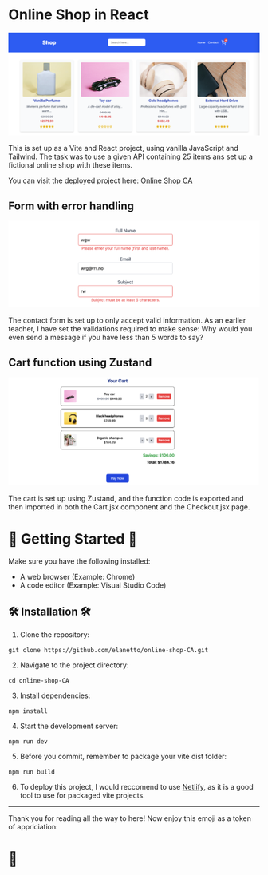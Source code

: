 # Online Shop in React

![image](https://raw.githubusercontent.com/elanetto/online-shop-CA/refs/heads/main/public/readme-files/online-shop-ca-overview.png)

This is set up as a Vite and React project, using vanilla JavaScript and Tailwind. The task was to use a given API containing 25 items ans set up a fictional online shop with these items.

You can visit the deployed project here: [Online Shop CA](online-shop-ca-anette.netlify.app/)

## Form with error handling
![image](https://raw.githubusercontent.com/elanetto/online-shop-CA/refs/heads/main/public/readme-files/contact-form-error.png)

The contact form is set up to only accept valid information. As an earlier teacher, I have set the validations required to make sense: Why would you even send a message if you have less than 5 words to say?

## Cart function using Zustand
![image](https://raw.githubusercontent.com/elanetto/online-shop-CA/refs/heads/main/public/readme-files/cart-function.png)

The cart is set up using Zustand, and the function code is exported and then imported in both the Cart.jsx component and the Checkout.jsx page.

# 🌟 Getting Started 🌟
Make sure you have the following installed:

- A web browser (Example: Chrome)
- A code editor (Example: Visual Studio Code)

##  🛠️ Installation 🛠️
1. Clone the repository:
```<language>
git clone https://github.com/elanetto/online-shop-CA.git
```

2. Navigate to the project directory:
```<language>
cd online-shop-CA
```

3. Install dependencies:
```<language>
npm install
```

4. Start the development server:
```<language>
npm run dev
```

5. Before you commit, remember to package your vite dist folder:
```<language>
npm run build
```

6. To deploy this project, I would reccomend to use [Netlify](https://www.netlify.com/), as it is a good tool to use for packaged vite projects.

------

Thank you for reading all the way to here! Now enjoy this emoji as a token of appriciation:
# 💃
